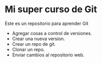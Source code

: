 # Mi super curso de Git

Este es un repositorio para aprender Git

* Agregar cosas a control de versiones.
* Crear una nueva version.
* Crear un repo de git.
* Clonar un repo.
* Enviar cambios al repositorio web. 
